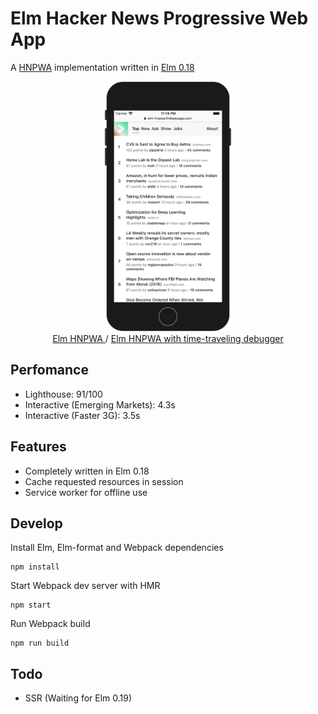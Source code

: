 # Elm Hacker News Progressive Web App
A [HNPWA](https://hnpwa.com) implementation written in [Elm 0.18](http://elm-lang.org)

<p align="center">
    <a href="https://elm-hnpwa.firebaseapp.com" rel="noopener" target="_blank">
        <img alt="Site screenshot" src="elm-mobile.png" height="400">
    <br>
        Elm HNPWA
    </a> /
    <a href="https://elm-hnpwa-debug.firebaseapp.com/" rel="noopener" target="_blank">
        Elm HNPWA with time-traveling debugger
    </a>
</p>

## Perfomance
- Lighthouse: 91/100
- Interactive (Emerging Markets): 4.3s
- Interactive (Faster 3G): 3.5s

## Features
- Completely written in Elm 0.18
- Cache requested resources in session
- Service worker for offline use

## Develop
Install Elm, Elm-format and Webpack dependencies
```
npm install
```
Start Webpack dev server with HMR

```
npm start
```
Run Webpack build

```
npm run build
```

## Todo
- SSR (Waiting for Elm 0.19)

